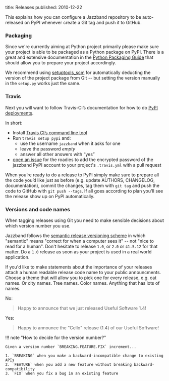 title: Releases
published: 2010-12-22

This explains how you can configure a Jazzband repository to be
auto-released on PyPI whenever create a Git tag and push it to GitHub.

### Packaging

Since we're currently aiming at Python project primarily please
make sure your project is able to be packaged as a Python package
on PyPI. There is a great and extensive documentation in the
[Python Packaging Guide][PyPUG] that should allow you to prepare
your project accordingly.

We recommend using [setuptools_scm] for automatically deducting
the version of the project package from Git -- but setting the
version manually in the `setup.py` works just the same.

[PyPUG]: https://packaging.python.org/en/latest/
[setuptools_scm]: https://pypi.python.org/pypi/setuptools_scm

### Travis

Next you will want to follow Travis-CI’s documentation for how to do
[PyPI deployments][pypi-deploy].

[pypi-deploy]: https://docs.travis-ci.com/user/deployment/pypi/

In short:

- Install [Travis CI’s command line tool][travis-cli]
- Run `travis setup pypi` and:
	- use the username `jazzband` when it asks for one
	- leave the password *empty*
	- answer all other answers with “yes”
- [open an issue](https://github.com/jazzband/roadies/issues/new) for the
  roadies to add the encrypted password of the jazzband PyPI account to
  your project's `.travis.yml` with a pull request

When you’re ready to do a release to PyPI simply make sure to prepare all
the code you’d like just as before (e.g. update AUTHORS, CHANGELOG,
documentation), commit the changes, tag them with `git tag` and push
the code to GitHub with `git push --tags`. If all goes according to plan
you'll see the release show up on PyPI automatically.

### Versions and code names

When tagging releases using Git you need to make sensible decisions about
which version number you use.

Jazzband follows the [semantic release versioning scheme][semver] in which
"semantic" means "correct for when a computer sees it" -- not "nice to read
for a human". Don't hesitate to release `1.0`, or `2.0` or `41.5.12` for
that matter. Do a `1.0` release as soon as your project is used in a real
world application.

If you'd like to make statements about the importance of your releases
attach a human readable release code name to your public announcments.
Choose a theme that will allow you to pick one for every release, e.g.
cat names. Or city names. Tree names. Color names. Anything that has lots
of names.

No:

> Happy to announce that we just released Useful Software 1.4!

Yes:

> Happy to announce the "Cello" release (1.4) of our Useful Software!

[semver]: http://blog.versioneye.com/2014/01/16/semantic-versioning/
[travis-cli]: https://github.com/travis-ci/travis.rb#installation

!!! note "How to decide for the version number?"

	Given a version number `BREAKING.FEATURE.FIX` increment...

	1. `BREAKING` when you make a backward-incompatible change to existing APIs
	2. `FEATURE` when you add a new feature without breaking backward-compatibility
	3. `FIX` when you fix a bug in an existing feature
